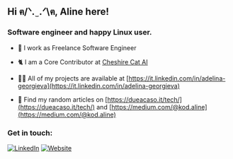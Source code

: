 <h2 align="left">Hi ฅ/ᐠ. ̫ .ᐟ\ฅ, Aline here!</h2>
<h3 align="left">Software engineer and happy Linux user.</h3>

- 👯 I work as Freelance Software Engineer

- 🐈 I am a Core Contributor at [Cheshire Cat AI](https://cheshirecat.ai)

- 👨‍💻 All of my projects are available at [https://it.linkedin.com/in/adelina-georgieva](https://it.linkedin.com/in/adelina-georgieva)

- 📝 Find my random articles on [https://dueacaso.it/tech/](https://dueacaso.it/tech/)
and [https://medium.com/@kod.aline](https://medium.com/@kod.aline)

<h3 align="left">Get in touch:</h3>
<a href="https://www.linkedin.com/in/adelina-georgieva/" target="_blank"><img alt="LinkedIn" src="https://img.shields.io/badge/linkedin-%230077B5.svg?&style=for-the-badge&logo=linkedin&logoColor=white" /></a>
<a href="https://dueacaso.it" target="_blank"><img alt="Website" src="https://img.shields.io/badge/website-000000.svg?style=for-the-badge&logo=About.me&logoColor=white" /></a>
